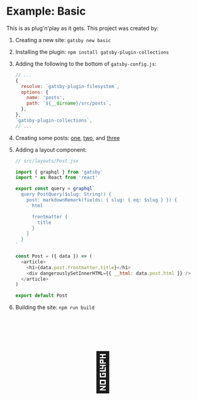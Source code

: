 # Example: Basic

This is as plug'n'play as it gets. This project was created by:

1. Creating a new site: `gatsby new basic`

1. Installing the plugin: `npm install gatsby-plugin-collections`

1. Adding the following to the bottom of `gatsby-config.js`:

   ```js
   // ...
   {
     resolve: `gatsby-plugin-filesystem`,
     options: {
       name: 'posts',
       path: `${__dirname}/src/posts`,
     },
   },
   `gatsby-plugin-collections`,
   // ...
   ```

1. Creating some posts: [one](./src/posts/one.md), [two](./src/posts/two.md), and [three](./src/posts/three.md)

1. Adding a layout component:

   ```js
   // src/layouts/Post.jsx

   import { graphql } from 'gatsby'
   import * as React from 'react'

   export const query = graphql`
     query PostQuery($slug: String!) {
       post: markdownRemark(fields: { slug: { eq: $slug } }) {
         html

         frontmatter {
           title
         }
       }
     }
   `

   const Post = ({ data }) => (
     <article>
       <h1>{data.post.frontmatter.title}</h1>
       <div dangerouslySetInnerHTML={{ __html: data.post.html }} />
     </article>
   )

   export default Post
   ```

1. Building the site: `npm run build`

<p style="text-align: center; font-size: 100px">🎉</p>
